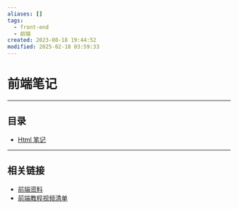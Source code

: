 ```yaml
---
aliases: []
tags:
  - front-end
  - 前端
created: 2023-08-18 19:44:52
modified: 2025-02-18 03:59:33
---
```

# 前端笔记

---

## 目录

* [Html 笔记](./Html_Note.md)

---

## 相关链接

* [前端资料](Front-end_Material.md)
* [前端教程视频清单](Front-end_Videos.md)

